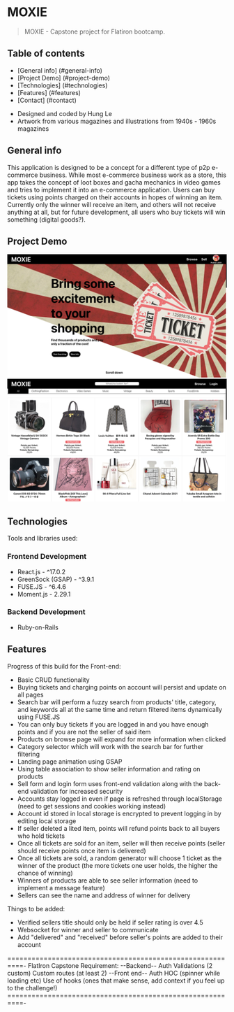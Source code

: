 # MOXIE

> MOXIE - Capstone project for Flatiron bootcamp.

## Table of contents

- [General info] (#general-info)
- [Project Demo] (#project-demo)
- [Technologies] (#technologies)
- [Features] (#features)
- [Contact] (#contact)

* Designed and coded by Hung Le
* Artwork from various magazines and illustrations from 1940s - 1960s magazines

<a name="general-info"></a>

## General info

This application is designed to be a concept for a different type of p2p e-commerce business. While most e-commerce business work as a store, this app takes the concept of loot boxes and gacha mechanics in video games and tries to implement it into an e-commerce application. Users can buy tickets using points charged on their accounts in hopes of winning an item. Currently only the winner will receive an item, and others will not receive anything at all, but for future development, all users who buy tickets will win something (digital goods?).

## Project Demo

<div align="center">
<kbd>
<img src="./moxie-screenshot.png">
</kbd>
</div>

<div align="center">
<kbd>
<img src="./moxie-screenshot2.png">
</kbd>
</div>

## Technologies

Tools and libraries used:

### Frontend Development

- React.js - ^17.0.2
- GreenSock (GSAP) - ^3.9.1
- FUSE.JS - ^6.4.6
- Moment.js - 2.29.1

### Backend Development

- Ruby-on-Rails

## Features

Progress of this build for the Front-end:

- Basic CRUD functionality
- Buying tickets and charging points on account will persist and update on all pages
- Search bar will perform a fuzzy search from products' title, category, and keywords all at the same time and return filtered items dynamically using FUSE.JS
- You can only buy tickets if you are logged in and you have enough points and if you are not the seller of said item
- Products on browse page will expand for more information when clicked
- Category selector which will work with the search bar for further filtering
- Landing page animation using GSAP
- Using table association to show seller information and rating on products
- Sell form and login form uses front-end validation along with the back-end validation for increased security
- Accounts stay logged in even if page is refreshed through localStorage (need to get sessions and cookies working instead)
- Account id stored in local storage is encrypted to prevent logging in by editing local storage
- If seller deleted a lited item, points will refund points back to all buyers who hold tickets
- Once all tickets are sold for an item, seller will then receive points (seller should receive points once item is delivered)
- Once all tickets are sold, a random generator will choose 1 ticket as the winner of the product (the more tickets one user holds, the higher the chance of winning)
- Winners of products are able to see seller information (need to implement a message feature)
- Sellers can see the name and address of winner for delivery

Things to be added:

- Verified sellers title should only be held if seller rating is over 4.5
- Websocket for winner and seller to communicate
- Add "delivered" and "received" before seller's points are added to their account

==========================================================-
FlatIron Capstone Requirement:
--Backend--
Auth
Validations (2 custom)
Custom routes (at least 2)
--Front end--
Auth
HOC (spinner while loading etc)
Use of hooks (ones that make sense, add context if you feel up to the challenge!)
==========================================================-
